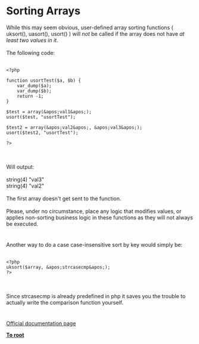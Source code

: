 # Sorting Arrays



While this may seem obvious, user-defined array sorting functions ( uksort(), uasort(), usort() ) will *not* be called if the array does not have *at least two values in it*.<br><br>The following code:                        <br><br>

```
<?php

function usortTest($a, $b) {
    var_dump($a);
    var_dump($b);
    return -1;
}

$test = array(&apos;val1&apos;);
usort($test, "usortTest");

$test2 = array(&apos;val2&apos;, &apos;val3&apos;);
usort($test2, "usortTest");

?>
```
<br><br>Will output: <br><br>string(4) "val3"<br>string(4) "val2"<br><br>The first array doesn&apos;t get sent to the function.<br><br>Please, under no circumstance, place any logic that modifies values, or applies non-sorting business logic in these functions as they will not always be executed.  

#

Another way to do a case case-insensitive sort by key would simply be:<br><br>

```
<?php
uksort($array, &apos;strcasecmp&apos;);
?>
```
<br><br>Since strcasecmp is already predefined in php it saves you the trouble to actually write the comparison function yourself.  

#

[Official documentation page](https://www.php.net/manual/en/array.sorting.php)

**[To root](/README.md)**